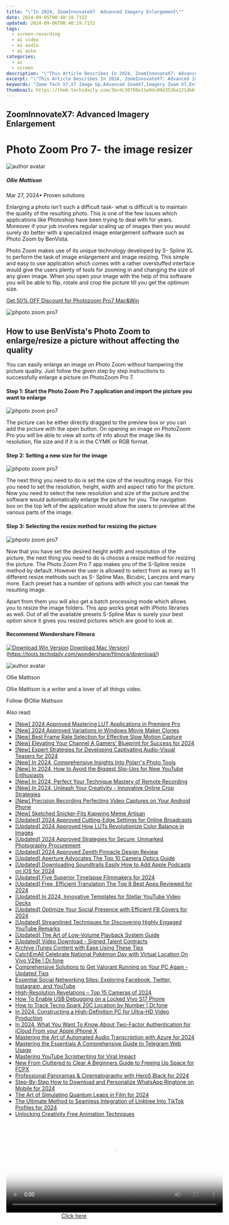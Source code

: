 ```yaml
---
title: "\"In 2024, ZoomInnovateX7  Advanced Imagery Enlargement\""
date: 2024-09-05T00:40:19.715Z
updated: 2024-09-06T00:40:19.715Z
tags: 
  - screen-recording
  - ai video
  - ai audio
  - ai auto
categories: 
  - ai
  - screen
description: "\"This Article Describes In 2024, ZoomInnovateX7: Advanced Imagery Enlargement\""
excerpt: "\"This Article Describes In 2024, ZoomInnovateX7: Advanced Imagery Enlargement\""
keywords: "Zoom Tech X7,X7 Image Up,Advanced ZoomX7,Imagery Zoom X7,EnlargeZoom X7,ZoomInnovate7,X7 Imagery Advance"
thumbnail: https://thmb.techidaily.com/3bcdc30700e11e0dc89d352ba121db6f054908533edda16b2785562f97192408.jpg
---
```


## ZoomInnovateX7: Advanced Imagery Enlargement

# Photo Zoom Pro 7- the image resizer

![author avatar](https://images.wondershare.com/filmora/article-images/ollie-mattison.jpg)

##### Ollie Mattison

 Mar 27, 2024• Proven solutions

 Enlarging a photo isn't such a difficult task- what is difficult is to maintain the quality of the resulting photo. This is one of the few issues which applications like Photoshop have been trying to deal with for years. Moreover if your job involves regular scaling up of images then you would surely do better with a specialized image enlargement software such as Photo Zoom by BenVista.

 Photo Zoom makes use of its unique technology developed by S- Spline XL to perform the task of image enlargement and image resizing. This simple and easy to use application which comes with a rather overstuffed interface would give the users plenty of tools for zooming in and changing the size of any given image. When you open your image with the help of this software you will be able to flip, rotate and crop the picture till you get the optimum size.

[Get 50% OFF Discount for Photozoom Pro7 Mac&Win](https://secure.avangate.com/order/checkout.php?PRODS=4705137&QTY=1&CART=1&CARD=1&COUPON=wondershare-50-off&AFFILIATE=93737)

![phpoto zoom pro7](https://images.wondershare.com/filmora/article-images/photozoom-pro7-screenshot.jpg)

## How to use BenVista's Photo Zoom to enlarge/resize a picture without affecting the quality

 You can easily enlarge an image on Photo Zoom without hampering the picture quality. Just follow the given step by step instructions to successfully enlarge a picture on PhotoZoom Pro 7.

#### Step 1: Start the Photo Zoom Pro 7 application and import the picture you want to enlarge

![phpoto zoom pro7](https://images.wondershare.com/filmora/article-images/photozomm-pro7-step1.jpg)

 The picture can be either directly dragged to the preview box or you can add the picture with the open button. On opening an image on PhotoZoom Pro you will be able to view all sorts of info about the image like its resolution, file size and if it is in the CYMK or RGB format.

#### Step 2: Setting a new size for the image

![phpoto zoom pro7](https://images.wondershare.com/filmora/article-images/photozomm-pro7-step2.jpg)

 The next thing you need to do is set the size of the resulting image. For this you need to set the resolution, height, width and aspect ratio for the picture. Now you need to select the new resolution and size of the picture and the software would automatically enlarge the picture for you. The navigation box on the top left of the application would allow the users to preview all the various parts of the image.

#### Step 3: Selecting the resize method for resizing the picture

![phpoto zoom pro7](https://images.wondershare.com/filmora/article-images/photozomm-pro7-step3.jpg)

 Now that you have set the desired height width and resolution of the picture, the next thing you need to do is choose a resize method for resizing the picture. The Photo Zoom Pro 7 app makes you of the S-Spline resize method by default. However the user is allowed to select from as many as 11 different resize methods such as S- Spline Max, Bicubic, Lanczos and many more. Each preset has a number of options with which you can tweak the resulting image.

 Apart from them you will also get a batch processing mode which allows you to resize the image folders. This app works great with iPhoto libraries as well. Out of all the available presets S-Spline Max is surely your best option since it gives you resized pictures which are good to look at.

#### Recommend Wondershare Filmora

[![Download Win Version](https://images.wondershare.com/filmora/guide/download-btn-win.jpg)](https://tools.techidaily.com/wondershare/filmora/download/) [Download Mac Version](https://images.wondershare.com/filmora/guide/download-btn-mac.jpg)](https://tools.techidaily.com/wondershare/filmora/download/)

![author avatar](https://images.wondershare.com/filmora/article-images/ollie-mattison.jpg)

Ollie Mattison

Ollie Mattison is a writer and a lover of all things video.

Follow @Ollie Mattison


<ins class="adsbygoogle"
     style="display:block"
     data-ad-format="autorelaxed"
     data-ad-client="ca-pub-7571918770474297"
     data-ad-slot="1223367746"></ins>



<ins class="adsbygoogle"
     style="display:block"
     data-ad-client="ca-pub-7571918770474297"
     data-ad-slot="8358498916"
     data-ad-format="auto"
     data-full-width-responsive="true"></ins>






<span class="atpl-alsoreadstyle">Also read:</span>
<div><ul>
<li><a href="https://fox-friendly.techidaily.com/new-2024-approved-mastering-lut-applications-in-premiere-pro/"><u>[New] 2024 Approved  Mastering LUT Applications in Premiere Pro</u></a></li>
<li><a href="https://fox-friendly.techidaily.com/new-2024-approved-variations-in-windows-movie-maker-clones/"><u>[New] 2024 Approved  Variations in Windows Movie Maker Clones</u></a></li>
<li><a href="https://fox-cloud.techidaily.com/new-best-frame-rate-selection-for-effective-slow-motion-capture/"><u>[New] Best Frame Rate Selection for Effective Slow Motion Capture</u></a></li>
<li><a href="https://facebook-record-videos.techidaily.com/new-elevating-your-channel-a-gamers-blueprint-for-success-for-2024/"><u>[New] Elevating Your Channel  A Gamers' Blueprint for Success for 2024</u></a></li>
<li><a href="https://fox-friendly.techidaily.com/new-expert-strategies-for-developing-captivating-audio-visual-teasers-for-2024/"><u>[New] Expert Strategies for Developing Captivating Audio-Visual Teasers for 2024</u></a></li>
<li><a href="https://fox-friendly.techidaily.com/new-in-2024-comprehensive-insights-into-polarrs-photo-tools/"><u>[New] In 2024, Comprehensive Insights Into Polarr's Photo Tools</u></a></li>
<li><a href="https://eaxpv-info.techidaily.com/new-in-2024-how-to-avoid-the-biggest-slip-ups-for-new-youtube-enthusiasts/"><u>[New] In 2024, How to Avoid the Biggest Slip-Ups for New YouTube Enthusiasts</u></a></li>
<li><a href="https://visual-screen-recording.techidaily.com/new-in-2024-perfect-your-technique-mastery-of-remote-recording/"><u>[New] In 2024, Perfect Your Technique  Mastery of Remote Recording</u></a></li>
<li><a href="https://fox-friendly.techidaily.com/new-in-2024-unleash-your-creativity-innovative-online-crop-strategies/"><u>[New] In 2024, Unleash Your Creativity - Innovative Online Crop Strategies</u></a></li>
<li><a href="https://digital-screen-recording.techidaily.com/new-precision-recording-perfecting-video-captures-on-your-android-phone/"><u>[New] Precision Recording  Perfecting Video Captures on Your Android Phone</u></a></li>
<li><a href="https://extra-guidance.techidaily.com/new-sketched-snicker-fits-kapwing-meme-artisan/"><u>[New] Sketched Snicker-Fits  Kapwing Meme Artisan</u></a></li>
<li><a href="https://fox-friendly.techidaily.com/updated-2024-approved-cutting-edge-settings-for-online-broadcasts/"><u>[Updated] 2024 Approved  Cutting-Edge Settings for Online Broadcasts</u></a></li>
<li><a href="https://fox-friendly.techidaily.com/updated-2024-approved-how-luts-revolutionize-color-balance-in-images/"><u>[Updated] 2024 Approved  How LUTs Revolutionize Color Balance in Images</u></a></li>
<li><a href="https://fox-friendly.techidaily.com/updated-2024-approved-strategies-for-secure-unmarked-photography-procurement/"><u>[Updated] 2024 Approved  Strategies for Secure, Unmarked Photography Procurement</u></a></li>
<li><a href="https://fox-friendly.techidaily.com/updated-2024-approved-zenith-pinnacle-design-review/"><u>[Updated] 2024 Approved  Zenith Pinnacle Design Review</u></a></li>
<li><a href="https://fox-friendly.techidaily.com/updated-aperture-advocates-the-top-10-camera-optics-guide/"><u>[Updated] Aperture Advocates  The Top 10 Camera Optics Guide</u></a></li>
<li><a href="https://fox-friendly.techidaily.com/updated-downloading-soundtrails-easily-how-to-add-apple-podcasts-on-ios-for-2024/"><u>[Updated] Downloading Soundtrails Easily  How to Add Apple Podcasts on iOS for 2024</u></a></li>
<li><a href="https://on-screen-recording.techidaily.com/updated-five-superior-timelapse-filmmakers-for-2024/"><u>[Updated] Five Superior Timelapse Filmmakers for 2024</u></a></li>
<li><a href="https://fox-friendly.techidaily.com/updated-free-efficient-translation-the-top-8-best-apps-reviewed-for-2024/"><u>[Updated] Free, Efficient Translation  The Top 8 Best Apps Reviewed for 2024</u></a></li>
<li><a href="https://youtube-webster.techidaily.com/ed-in-2024-innovative-templates-for-stellar-youtube-video-decks/"><u>[Updated] In 2024, Innovative Templates for Stellar YouTube Video Decks</u></a></li>
<li><a href="https://facebook-video-recording.techidaily.com/updated-optimize-your-social-presence-with-efficient-fb-covers-for-2024/"><u>[Updated] Optimize Your Social Presence with Efficient FB Covers for 2024</u></a></li>
<li><a href="https://fox-friendly.techidaily.com/updated-streamlined-techniques-for-discovering-highly-engaged-youtube-remarks/"><u>[Updated] Streamlined Techniques for Discovering Highly Engaged YouTube Remarks</u></a></li>
<li><a href="https://fox-friendly.techidaily.com/updated-the-art-of-low-volume-playback-system-guide/"><u>[Updated] The Art of Low-Volume Playback  System Guide</u></a></li>
<li><a href="https://fox-friendly.techidaily.com/updated-video-download-signed-talent-contracts/"><u>[Updated] Video Download - Signed Talent Contracts</u></a></li>
<li><a href="https://screen-video-capture.techidaily.com/archive-itunes-content-with-ease-using-these-tips/"><u>Archive iTunes Content with Ease Using These Tips</u></a></li>
<li><a href="https://change-location.techidaily.com/catchemall-celebrate-national-pokemon-day-with-virtual-location-on-vivo-v29e-drfone-by-drfone-virtual-android/"><u>CatchEmAll Celebrate National Pokémon Day with Virtual Location On Vivo V29e | Dr.fone</u></a></li>
<li><a href="https://win-solutions.techidaily.com/comprehensive-solutions-to-get-valorant-running-on-your-pc-again-updated-tips/"><u>Comprehensive Solutions to Get Valorant Running on Your PC Again - Updated Tips</u></a></li>
<li><a href="https://win-forum.techidaily.com/1722915352909-essential-social-networking-sites-exploring-facebook-twitter-instagram-and-youtube/"><u>Essential Social Networking Sites: Exploring Facebook, Twitter, Instagram, and YouTube</u></a></li>
<li><a href="https://fox-friendly.techidaily.com/high-resolution-revelations-top-15-cameras-of-2024/"><u>High-Resolution Revelations – Top 15 Cameras of 2024</u></a></li>
<li><a href="https://android-unlock.techidaily.com/how-to-enable-usb-debugging-on-a-locked-vivo-s17-phone-by-drfone-android/"><u>How To Enable USB Debugging on a Locked Vivo S17 Phone</u></a></li>
<li><a href="https://android-location-track.techidaily.com/how-to-track-tecno-spark-20c-location-by-number-drfone-by-drfone-virtual-android/"><u>How to Track Tecno Spark 20C Location by Number | Dr.fone</u></a></li>
<li><a href="https://fox-friendly.techidaily.com/in-2024-constructing-a-high-definition-pc-for-ultra-hd-video-production/"><u>In 2024, Constructing a High-Definition PC for Ultra-HD Video Production</u></a></li>
<li><a href="https://activate-lock.techidaily.com/in-2024-what-you-want-to-know-about-two-factor-authentication-for-icloud-from-your-apple-iphone-x-by-drfone-ios/"><u>In 2024, What You Want To Know About Two-Factor Authentication for iCloud From your Apple iPhone X</u></a></li>
<li><a href="https://extra-guidance.techidaily.com/mastering-the-art-of-automated-audio-transcription-with-azure-for-2024/"><u>Mastering the Art of Automated Audio Transcription with Azure for 2024</u></a></li>
<li><a href="https://fox-friendly.techidaily.com/mastering-the-essentials-a-comprehensive-guide-to-telegram-web-usage/"><u>Mastering the Essentials  A Comprehensive Guide to Telegram Web Usage</u></a></li>
<li><a href="https://youtube-video-recordings.techidaily.com/mastering-youtube-scriptwriting-for-viral-impact/"><u>Mastering YouTube Scriptwriting for Viral Impact</u></a></li>
<li><a href="https://smart-video-creator.techidaily.com/new-from-cluttered-to-clear-a-beginners-guide-to-freeing-up-space-for-fcpx/"><u>New From Cluttered to Clear A Beginners Guide to Freeing Up Space for FCPX</u></a></li>
<li><a href="https://fox-friendly.techidaily.com/professional-panoramas-and-cinematography-with-hero5-black-for-2024/"><u>Professional Panoramas & Cinematography with Hero5 Black for 2024</u></a></li>
<li><a href="https://fox-friendly.techidaily.com/step-by-step-how-to-download-and-personalize-whatsapp-ringtone-on-mobile-for-2024/"><u>Step-By-Step  How to Download and Personalize WhatsApp Ringtone on Mobile for 2024</u></a></li>
<li><a href="https://fox-friendly.techidaily.com/the-art-of-simulating-quantum-leaps-in-film-for-2024/"><u>The Art of Simulating Quantum Leaps in Film for 2024</u></a></li>
<li><a href="https://fox-friendly.techidaily.com/the-ultimate-method-to-seamless-integration-of-linktree-into-tiktok-profiles-for-2024/"><u>The Ultimate Method to Seamless Integration of Linktree Into TikTok Profiles for 2024</u></a></li>
<li><a href="https://fox-friendly.techidaily.com/unlocking-creativity-free-animation-techniques/"><u>Unlocking Creativity  Free Animation Techniques</u></a></li>
</ul></div>

<!-- affiliate ads begin -->
<span id="1983471">
					<video width="576" height="240" style="cursor:pointer"
           poster="//a.impactradius-go.com/display-clicktoplayimage/1983471.png"
           onclick="if(!this.playClicked){this.play();this.setAttribute('controls',true);this.playClicked=true;}">
	   <source src="//a.impactradius-go.com/display-ad/22993-1983471">
	   <img src="//a.impactradius-go.com/display-clicktoplayimage/1983471.png" style="border: none; height: 100%; width: 100%; object-fit: contain">
	</video>
	<div style="width:360px;text-align:center"><a href="javascript:window.open(decodeURIComponent('https%3A%2F%2Fhomestyler.sjv.io%2Fc%2F5597632%2F1983471%2F22993'), '_blank');void(0);">Click here</a></div>
</span>
<img height="0" width="0" src="https://imp.pxf.io/i/5597632/1983471/22993" style="position:absolute;visibility:hidden;" border="0" />
<!-- affiliate ads end -->